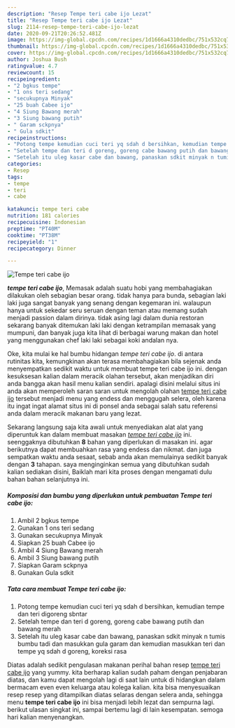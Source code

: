 ```yaml
---
description: "Resep Tempe teri cabe ijo Lezat"
title: "Resep Tempe teri cabe ijo Lezat"
slug: 2114-resep-tempe-teri-cabe-ijo-lezat
date: 2020-09-21T20:26:52.481Z
image: https://img-global.cpcdn.com/recipes/1d1666a4310dedbc/751x532cq70/tempe-teri-cabe-ijo-foto-resep-utama.jpg
thumbnail: https://img-global.cpcdn.com/recipes/1d1666a4310dedbc/751x532cq70/tempe-teri-cabe-ijo-foto-resep-utama.jpg
cover: https://img-global.cpcdn.com/recipes/1d1666a4310dedbc/751x532cq70/tempe-teri-cabe-ijo-foto-resep-utama.jpg
author: Joshua Bush
ratingvalue: 4.7
reviewcount: 15
recipeingredient:
- "2 bgkus tempe"
- "1 ons teri sedang"
- "secukupnya Minyak"
- "25 buah Cabee ijo"
- "4 Siung Bawang merah"
- "3 Siung bawang putih"
- " Garam sckpnya"
- " Gula sdkit"
recipeinstructions:
- "Potong tempe kemudian cuci teri yq sdah d bersihkan, kemudian tempe dan teri digoreng sbntar"
- "Setelah tempe dan teri d goreng, goreng cabe bawang putih dan bawang merah"
- "Setelah itu uleg kasar cabe dan bawang, panaskan sdkit minyak n tumis bumbu tadi dan masukkan gula garam dan kemudian masukkan teri dan tempe yq sdah d goreng, koreksi rasa"
categories:
- Resep
tags:
- tempe
- teri
- cabe

katakunci: tempe teri cabe 
nutrition: 181 calories
recipecuisine: Indonesian
preptime: "PT40M"
cooktime: "PT38M"
recipeyield: "1"
recipecategory: Dinner

---
```



![Tempe teri cabe ijo](https://img-global.cpcdn.com/recipes/1d1666a4310dedbc/751x532cq70/tempe-teri-cabe-ijo-foto-resep-utama.jpg)

<b><i>tempe teri cabe ijo</i></b>, Memasak adalah suatu hobi yang membahagiakan dilakukan oleh sebagian besar orang. tidak hanya para bunda, sebagian laki laki juga sangat banyak yang senang dengan kegemaran ini. walaupun hanya untuk sekedar seru seruan dengan teman atau memang sudah menjadi passion dalam dirinya. tidak asing lagi dalam dunia restoran sekarang banyak ditemukan laki laki dengan ketrampilan memasak yang mumpuni, dan banyak juga kita lihat di berbagai warung makan dan hotel yang menggunakan chef laki laki sebagai koki andalan nya.



Oke, kita mulai ke hal bumbu hidangan <i>tempe teri cabe ijo</i>. di antara rutinitas kita, kemungkinan akan terasa membahagiakan bila sejenak anda menyempatkan sedikit waktu untuk membuat tempe teri cabe ijo ini. dengan kesuksesan kalian dalam meracik olahan tersebut, akan menjadikan diri anda bangga akan hasil menu kalian sendiri. apalagi disini melalui situs ini anda akan memperoleh saran saran untuk mengolah olahan <u>tempe teri cabe ijo</u> tersebut menjadi menu yang endess dan menggugah selera, oleh karena itu ingat ingat alamat situs ini di ponsel anda sebagai salah satu referensi anda dalam meracik makanan baru yang lezat.


Sekarang langsung saja kita awali untuk menyediakan alat alat yang diperuntuk kan dalam membuat masakan <u><i>tempe teri cabe ijo</i></u> ini. seenggaknya dibutuhkan <b>8</b> bahan yang diperlukan di masakan ini. agar berikutnya dapat membuahkan rasa yang endess dan nikmat. dan juga sempatkan waktu anda sesaat, sebab anda akan memulainya sedikit banyak dengan <b>3</b> tahapan. saya menginginkan semua yang dibutuhkan sudah kalian sediakan disini, Baiklah mari kita proses dengan mengamati dulu bahan bahan selanjutnya ini.

<!--inarticleads1-->

##### Komposisi dan bumbu yang diperlukan untuk pembuatan Tempe teri cabe ijo:

1. Ambil 2 bgkus tempe
1. Gunakan 1 ons teri sedang
1. Gunakan secukupnya Minyak
1. Siapkan 25 buah Cabee ijo
1. Ambil 4 Siung Bawang merah
1. Ambil 3 Siung bawang putih
1. Siapkan  Garam sckpnya
1. Gunakan  Gula sdkit




<!--inarticleads2-->

##### Tata cara membuat Tempe teri cabe ijo:

1. Potong tempe kemudian cuci teri yq sdah d bersihkan, kemudian tempe dan teri digoreng sbntar
1. Setelah tempe dan teri d goreng, goreng cabe bawang putih dan bawang merah
1. Setelah itu uleg kasar cabe dan bawang, panaskan sdkit minyak n tumis bumbu tadi dan masukkan gula garam dan kemudian masukkan teri dan tempe yq sdah d goreng, koreksi rasa




Diatas adalah sedikit pengulasan makanan perihal bahan resep <u>tempe teri cabe ijo</u> yang yummy. kita berharap kalian sudah paham dengan penjabaran diatas, dan kamu dapat mengolah lagi di saat lain untuk di hidangkan dalam bermacam even even keluarga atau kolega kalian. kita bisa menyesuaikan resep resep yang ditampilkan diatas selaras dengan selera anda, sehingga menu <b>tempe teri cabe ijo</b> ini bisa menjadi lebih lezat dan sempurna lagi. berikut ulasan singkat ini, sampai bertemu lagi di lain kesempatan. semoga hari kalian menyenangkan.
